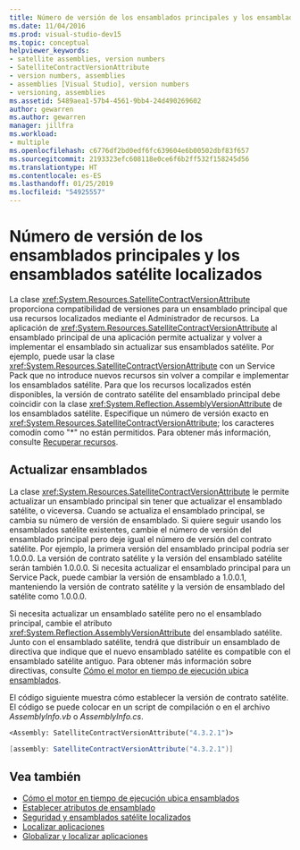 ```yaml
---
title: Número de versión de los ensamblados principales y los ensamblados satélite localizados
ms.date: 11/04/2016
ms.prod: visual-studio-dev15
ms.topic: conceptual
helpviewer_keywords:
- satellite assemblies, version numbers
- SatelliteContractVersionAttribute
- version numbers, assemblies
- assemblies [Visual Studio], version numbers
- versioning, assemblies
ms.assetid: 5489aea1-57b4-4561-9bb4-24d490269602
author: gewarren
ms.author: gewarren
manager: jillfra
ms.workload:
- multiple
ms.openlocfilehash: c6776df2bd0edf6fc639604e6b00502dbf83f657
ms.sourcegitcommit: 2193323efc608118e0ce6f6b2ff532f158245d56
ms.translationtype: HT
ms.contentlocale: es-ES
ms.lasthandoff: 01/25/2019
ms.locfileid: "54925557"
---
```

# <a name="version-numbers-for-main-and-localized-satellite-assemblies"></a>Número de versión de los ensamblados principales y los ensamblados satélite localizados
La clase <xref:System.Resources.SatelliteContractVersionAttribute> proporciona compatibilidad de versiones para un ensamblado principal que usa recursos localizados mediante el Administrador de recursos. La aplicación de <xref:System.Resources.SatelliteContractVersionAttribute> al ensamblado principal de una aplicación permite actualizar y volver a implementar el ensamblado sin actualizar sus ensamblados satélite. Por ejemplo, puede usar la clase <xref:System.Resources.SatelliteContractVersionAttribute> con un Service Pack que no introduce nuevos recursos sin volver a compilar e implementar los ensamblados satélite. Para que los recursos localizados estén disponibles, la versión de contrato satélite del ensamblado principal debe coincidir con la clase <xref:System.Reflection.AssemblyVersionAttribute> de los ensamblados satélite. Especifique un número de versión exacto en <xref:System.Resources.SatelliteContractVersionAttribute>; los caracteres comodín como "*" no están permitidos. Para obtener más información, consulte [Recuperar recursos](/dotnet/framework/resources/retrieving-resources-in-desktop-apps).

## <a name="update-assemblies"></a>Actualizar ensamblados
 La clase <xref:System.Resources.SatelliteContractVersionAttribute> le permite actualizar un ensamblado principal sin tener que actualizar el ensamblado satélite, o viceversa. Cuando se actualiza el ensamblado principal, se cambia su número de versión de ensamblado. Si quiere seguir usando los ensamblados satélite existentes, cambie el número de versión del ensamblado principal pero deje igual el número de versión del contrato satélite. Por ejemplo, la primera versión del ensamblado principal podría ser 1.0.0.0. La versión de contrato satélite y la versión del ensamblado satélite serán también 1.0.0.0. Si necesita actualizar el ensamblado principal para un Service Pack, puede cambiar la versión de ensamblado a 1.0.0.1, manteniendo la versión de contrato satélite y la versión de ensamblado del satélite como 1.0.0.0.

 Si necesita actualizar un ensamblado satélite pero no el ensamblado principal, cambie el atributo <xref:System.Reflection.AssemblyVersionAttribute> del ensamblado satélite. Junto con el ensamblado satélite, tendrá que distribuir un ensamblado de directiva que indique que el nuevo ensamblado satélite es compatible con el ensamblado satélite antiguo. Para obtener más información sobre directivas, consulte [Cómo el motor en tiempo de ejecución ubica ensamblados](/dotnet/framework/deployment/how-the-runtime-locates-assemblies).

 El código siguiente muestra cómo establecer la versión de contrato satélite. El código se puede colocar en un script de compilación o en el archivo *AssemblyInfo.vb* o *AssemblyInfo.cs*.

```vb
<Assembly: SatelliteContractVersionAttribute("4.3.2.1")>
```

```csharp
[assembly: SatelliteContractVersionAttribute("4.3.2.1")]
```

## <a name="see-also"></a>Vea también

- [Cómo el motor en tiempo de ejecución ubica ensamblados](/dotnet/framework/deployment/how-the-runtime-locates-assemblies)
- [Establecer atributos de ensamblado](/dotnet/framework/app-domains/set-assembly-attributes)
- [Seguridad y ensamblados satélite localizados](../ide/security-and-localized-satellite-assemblies.md)
- [Localizar aplicaciones](../ide/localizing-applications.md)
- [Globalizar y localizar aplicaciones](../ide/globalizing-and-localizing-applications.md)